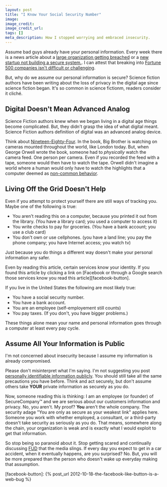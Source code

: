 ```yaml
---
layout: post
title: "I Know Your Social Security Number"
image:
image_credit:
image_credit_url:
tags: []
meta_description: How I stopped worrying and embraced insecurity.
---
```


Assume bad guys already have your personal information. Every week there is a news article about a [large organization getting breached][4] or a [new startup not building a secure system.][venmo]. I can attest that breaking into [Fortune 500 companies isn't difficult or challenging][hacking-is-easy].

But, why do we assume our personal information is secure? Science fiction authors have been writing about the loss of privacy in the digital age since science fiction began. It's so common in science fictionm, readers consider it cliché. 

## Digital Doesn't Mean Advanced Analog

Science Fiction authors knew when we began living in a digital age things become complicated. But, they didn't grasp the idea of what digital meant. Science Fiction authors definition of digital was an advanced analog device.

Think about [Nineteen-Eighty-Four][1984]. In the book, Big Brother is watching on cameras mounted throughout the world, like London today. But, when George Orwell wrote the book, someone had to *physically* watch the camera feed. One person per camera. Even if you recorded the feed with a tape, someone would then have to watch the tape. Orwell didn't imagine a world where a human would only have to watch the highlights that a computer deemed as [non-common behavior][algorithms-from-video-footage].

## Living Off the Grid Doesn't Help

Even if you attempt to protect yourself there are still ways of tracking you. Maybe one of the following is true:

* You aren't reading this on a computer, because you printed it out from the library. (You have a library card; you used a computer to access it)
* You write checks to pay for groceries. (You have a bank account; you use a club card)
* You don't own or use cellphones. (you have a land line; you pay the phone company; you have Internet access; you watch tv)

Just because you do things a different way doesn't make your personal information any safer.

Even by reading this article, certain services know your identity. If you found this article by clicking a link on [Facebook or through a Google search those services know you read this article][facebook-button].

If you live in the United States the following are most likely true:

* You have a social security number.
* You have a bank account.
* You are an employee (self-employement still counts)
* You pay taxes. (If you don't, you have bigger problems.)

These things alone mean your name and personal information goes through a computer at least every pay cycle.

## Assume All Your Information is Public

I'm not concerned about insecurity because I assume my information is already compromised.

Please don't misinterpret what I'm saying. I'm not suggesting you post [personally identifiable information publicly][1]. You should still take all the same precautions you have before. Think and act securely, but don't assume others take **YOUR** private information as securely as you do.

Now, someone reading this is thinking: I am an employee (or founder) of SecureCompany™ and we are serious about our customers information and privacy. No, you aren't. My proof? **You** aren't the whole company. The security adage "You are only as secure as your weakest link" applies here. Someone you work with whether employed, a consultant, or a third-party doesn't take security as seriously as you do. That means, somewhere along the chain, your organization is weak and is exactly what I would exploit to get that information.

So stop being so paranoid about it. Stop getting scared and continually discussing [FUD][FUD] that the media slings. If every day you expect to get in a car accident, when it eventually happens, are you surprised? No. But, you will be more prepared than the person who doesn't wake up everyday making that assumption.

[1]: http://www.wired.com/2010/05/lifelock-identity-theft/
[venmo]: http://www.slate.com/articles/technology/safety_net/2015/02/venmo_security_it_s_not_as_strong_as_the_company_wants_you_to_think.html
[1984]: http://www.amazon.com/1984-Signet-Classics-George-Orwell/dp/0451524934?tag=breharsblo-20
[4]: http://www.informationisbeautiful.net/visualizations/worlds-biggest-data-breaches-hacks/
[algorithms-from-video-footage]: http://www.npr.org/2012/06/26/155792609/a-massive-google-network-learns-to-identify
[FUD]: http://en.wikipedia.org/wiki/Fear,_uncertainty_and_doubt
[hacking-is-easy]: /about
[facebook-button]: {% post_url 2012-10-18-the-facebook-like-button-is-a-web-bug %}

